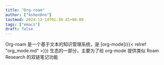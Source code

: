 ```yaml
---
title: "Org-roam"
author: ["4shen0ne"]
lastmod: 2024-12-14T01:38:41+08:00
tags: ["emacs"]
draft: false
---
```


Org-roam 是一个基于文本的知识管理系统，是 [org-mode]({{< relref "org_mode.md" >}}) 生态的一部分，主要为了给
org-mode 提供类似 Roam Research 的双链笔记功能
